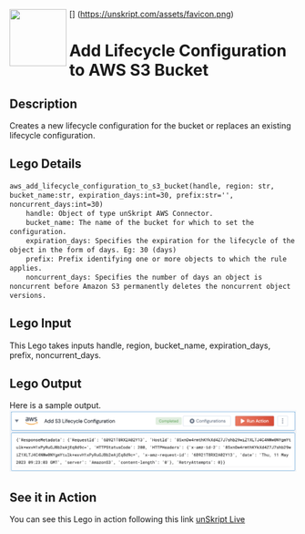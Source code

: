 [<img align="left" src="https://unskript.com/assets/favicon.png" width="100" height="100" style="padding-right: 5px">]
(https://unskript.com/assets/favicon.png)
<h1>Add Lifecycle Configuration to AWS S3 Bucket</h1>

## Description
Creates a new lifecycle configuration for the bucket or replaces an existing lifecycle configuration.

## Lego Details
	aws_add_lifecycle_configuration_to_s3_bucket(handle, region: str, bucket_name:str, expiration_days:int=30, prefix:str='', noncurrent_days:int=30)
		handle: Object of type unSkript AWS Connector.
		bucket_name: The name of the bucket for which to set the configuration.
		expiration_days: Specifies the expiration for the lifecycle of the object in the form of days. Eg: 30 (days)
		prefix: Prefix identifying one or more objects to which the rule applies.
		noncurrent_days: Specifies the number of days an object is noncurrent before Amazon S3 permanently deletes the noncurrent object versions.


## Lego Input
This Lego takes inputs handle, region, bucket_name, expiration_days, prefix, noncurrent_days.

## Lego Output
Here is a sample output.
<img src="./1.png">

## See it in Action

You can see this Lego in action following this link [unSkript Live](https://us.app.unskript.io)